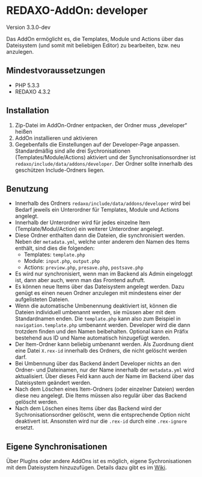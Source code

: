 REDAXO-AddOn: developer
=======================

Version 3.3.0-dev

Das AddOn ermöglicht es, die Templates, Module und Actions über das Dateisystem (und somit mit beliebigen Editor) zu
bearbeiten, bzw. neu anzulegen.

Mindestvoraussetzungen
----------------------

* PHP 5.3.3
* REDAXO 4.3.2

Installation
------------

1. Zip-Datei im AddOn-Ordner entpacken, der Ordner muss „developer“ heißen
2. AddOn installieren und aktivieren
3. Gegebenfalls die Einstellungen auf der Developer-Page anpassen. Standardmäßig sind alle drei Sychronisationen
   (Templates/Module/Actions) aktiviert und der Synchronisationsordner ist `redaxo/include/data/addons/developer`. Der Ordner
   sollte innerhalb des geschützen Include-Ordners liegen.

Benutzung
---------

* Innerhalb des Ordners `redaxo/include/data/addons/developer` wird bei Bedarf jeweils ein Unterordner für Templates, Module und Actions
  angelegt.
* Innerhalb der Unterordner wird für jedes einzelne Item (Template/Modul/Action) ein weiterer Unterordner angelegt.
* Diese Ordner enthalten dann die Dateien, die synchronisiert werden. Neben der `metadata.yml`, welche unter anderem den
  Namen des Items enthält, sind dies die folgenden:
    - Templates: `template.php`
    - Module: `input.php`, `output.php`
    - Actions: `preview.php`, `presave.php`, `postsave.php`
* Es wird nur synchronisiert, wenn man im Backend als Admin eingeloggt ist, dann aber auch, wenn man das Frontend aufruft.
* Es können neue Items über das Dateisystem angelegt werden. Dazu genügt es einen neuen Ordner anzulegen mit mindestens
  einer der aufgelisteten Dateien.
* Wenn die automatische Umbenennung deaktiviert ist, können die Dateien individuell umbenannt werden, sie müssen aber mit
  dem Standardnamen enden. Die `template.php` kann also zum Beispiel in `navigation.template.php` umbenannt werden.
  Developer wird die dann trotzdem finden und den Namen beibehalten. Optional kann ein Präfix bestehend aus ID und Name
  automatisch hinzugefügt werden.
* Der Item-Ordner kann beliebig umbenannt werden. Als Zuordnung dient eine Datei `X.rex-id` innerhalb des
  Ordners, die nicht gelöscht werden darf.
* Bei Umbennung über das Backend ändert Developer nichts an den Ordner- und Dateinamen, nur der Name innerhalb der
  `metadata.yml` wird aktualisiert. Über dieses Feld kann auch der Name im Backend über das Dateisystem geändert werden.
* Nach dem Löschen eines Item-Ordners (oder einzelner Dateien) werden diese neu angelegt. Die Items müssen also regulär
  über das Backend gelöscht werden.
* Nach dem Löschen eines Items über das Backend wird der Sychronisationsordner gelöscht, wenn die entsprechende Option
  nicht deaktivert ist. Ansonsten wird nur die `.rex-id` durch eine `.rex-ignore` ersetzt.

Eigene Synchronisationen
------------------------

Über PlugIns oder andere AddOns ist es möglich, eigene Sychronisationen mit dem Dateisystem hinzuzufügen. Details dazu
gibt es im [Wiki](https://github.com/gharlan/redaxo_developer/wiki/Eigene-Synchronisationen).
